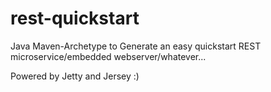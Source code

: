 # rest-quickstart
Java Maven-Archetype to Generate an easy quickstart REST microservice/embedded webserver/whatever...

Powered by Jetty and Jersey :)
